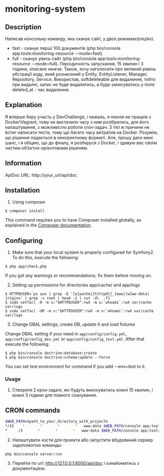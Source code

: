 monitoring-system
=================

## Description
Написав консольну команду, яка сканує сайт, у двох режимах(опціях).
- fast - сканує перші 100 документів (php bin/console app:tools:monitoring-resource --mode=fast).
- full - сканує увесь сайт (php bin/console app:tools:monitoring-resource --mode=full).
Періодичність запускання, 15 хвилин і 3 години, описано нижче.
Також, хочу наголосити про великий рівень абстрації коду, який рознесений у 
Entity, EntityListener, Manager, Repository, Service.
Використав, softdeleteable для видалення, тобто при видалні, запис не буде видалятись, 
а буде записуватись у поле deleted_at - час видалення.

## Explanation
Я вперше беру участь у DevChallenge, і нажаль, я ніколи не працюв з Docker\Vagrant, тому не вистачило часу з ним розібратись, 
для його налаштування, з можливістю роботи cron-задач. З тієї ж причини не встиг написати тести, тому що багато часу витратив на Docker.
Розумію, що рішення подається в некоректному форматі. 
Але, прошу дати мені шанс, і я обіцяю, що до фіналу, я розберуся з Docker, і здивую вас своїм чистим об’єктно-орієнтовним рішеням.
## Information

ApiDoc URL: http://your_url/api/doc

## Installation

1. Using composer
  ```
  $ composer install
  ```
  This command requires you to have Composer installed globally, as explained
  in the [Composer documentation](https://getcomposer.org/doc/00-intro.md).

## Configuring

1. Make sure that your local system is properly configured for Symfony2. To do this, execute the following:
  ```
  $ php app/check.php
  ```
  If you got any warnings or recommendations, fix them before moving on.

2. Setting up permissions for directories app/cache/ and app/logs
  ```
  $ HTTPDUSER=`ps aux | grep -E '[a]pache|[h]ttpd|[_]www|[w]ww-data|[n]ginx' | grep -v root | head -1 | cut -d\  -f1`
  $ sudo setfacl -R -m u:"$HTTPDUSER":rwX -m u:`whoami`:rwX var/cache var/logs
  $ sudo setfacl -dR -m u:"$HTTPDUSER":rwX -m u:`whoami`:rwX var/cache var/logs
  ```

3. Change DBAL settings, create DB, update it and load fixtures
  
  Change DBAL setting if your need in `app/config/config.yml`, `app/config/config_dev.yml` or `app/config/config_test.yml`. After that execute the following:
  ```
  $ php bin/console doctrine:database:create
  $ php bin/console doctrine:schema:update --force
  ```
  You can set test environment for command if you add --env=test to it.

### Usage

1. Створити 2 крон задачі, які будуть виконуватись кожні 15 хвилин, і кожні 3 години для повного сканування.
## СRON commands
```bash
$WEB_PATH=%path_to_your_directory_with_project%
*/15    *       *       *       *   www-data $WEB_PATH/console app:tools:monitoring-resource  --option=fast --env=prod
*     /3       *       *       *   www-data $WEB_PATH/console app:tools:monitoring-resource --option=full --env=prod
```

2. Налаштувати хости для проекта або запустити вбудований сервер задопомогою команды:
  ```
php bin/console server:run
  ```
3. Перейти по url: http://127.0.0.1:8000/api/doc і ознайомитись з документацією.
